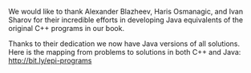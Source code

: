 We would like to thank Alexander Blazheev, Haris Osmanagic, and Ivan Sharov for their incredible 
efforts in developing Java equivalents of the original C++ programs in our book. 

Thanks to their dedication we now have Java versions of all solutions.  
Here is the mapping from problems to solutions in both C++ and Java: http://bit.ly/epi-programs 
